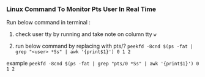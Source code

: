 ### Linux Command To Monitor Pts User In Real Time

Run below command in terminal :

1. check user tty by running and take note on column tty
`
w
`

2. run below command by replacing <user> with pts/?
`
peekfd -8cnd $(ps -fat | grep "<user> *Ss" | awk '{print$1}') 0 1 2
`

example
`
peekfd -8cnd $(ps -fat | grep "pts/0 *Ss" | awk '{print$1}') 0 1 2
`
